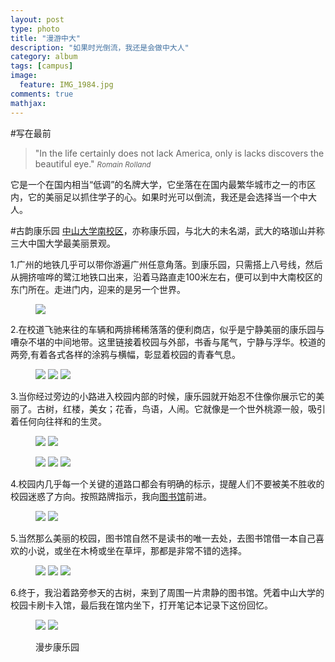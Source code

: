 ```yaml
---
layout: post
type: photo
title: "漫游中大"
description: "如果时光倒流，我还是会做中大人"
category: album
tags: [campus]
image: 
  feature: IMG_1984.jpg
comments: true
mathjax: 
---
```

#写在最前
>&quot;In the life certainly does not lack America, only is lacks discovers the beautiful eye.&quot;
><small><cite title="Romain Rolland">Romain Rolland</cite></small>

它是一个在国内相当“低调”的名牌大学，它坐落在在国内最繁华城市之一的市区内，它的美丽足以抓住学子的心。如果时光可以倒流，我还是会选择当一个中大人。

#古韵康乐园
[中山大学南校区]("http://home.sysu.edu.cn/jjc/website/content.asp?id=81&typeid=13")，亦称康乐园，与北大的未名湖，武大的珞珈山并称三大中国大学最美丽景观。

1.广州的地铁几乎可以带你游遍广州任意角落。到康乐园，只需搭上八号线，然后从拥挤喧哗的鹭江地铁口出来，沿着马路直走100米左右，便可以到中大南校区的东门所在。走进门内，迎来的是另一个世界。
<figure>
<a href="https://picasaweb.google.com/lh/photo/-YTfjyMr_0RLPT2rRhrGwdMTjNZETYmyPJy0liipFm0?feat=directlink"><img src="https://picasaweb.google.com/lh/photo/-YTfjyMr_0RLPT2rRhrGwdMTjNZETYmyPJy0liipFm0?feat=directlink"></a>
</figure>

2.在校道飞驰来往的车辆和两排稀稀落落的便利商店，似乎是宁静美丽的康乐园与嘈杂不堪的中间地带。这里链接着校园与外部，书香与尾气，宁静与浮华。校道的两旁,有着各式各样的涂鸦与横幅，彰显着校园的青春气息。
<figure class="third">
	<a href="{{ site.url }}/images/gallery/IMG_1989.jpg"><img src="{{ site.url }}/images/gallery/IMG_1989.jpg"></a>
	<a href="{{ site.url }}/images/gallery/IMG_1988.jpg"><img src="{{ site.url }}/images/gallery/IMG_1988.jpg"></a>
	<a href="{{ site.url }}/images/gallery/IMG_1978.jpg"><img src="{{ site.url }}/images/gallery/IMG_1978.jpg"></a>
</figure>

3.当你经过旁边的小路进入校园内部的时候，康乐园就开始忍不住像你展示它的美丽了。古树，红楼，美女；花香，鸟语，人闹。它就像是一个世外桃源一般，吸引着任何向往祥和的生灵。
<figure class="half">
	<a href="http://image15-c.poco.cn/mypoco/myphoto/20140302/13/17425063820140302131050091.jpg"><img src="http://image15-c.poco.cn/mypoco/myphoto/20140302/13/17425063820140302131050091.jpg" /></a>
	<a href="{{ site.url }}/images/gallery/IMG_1980.jpg"><img src="{{ site.url }}/images/gallery/IMG_1980.jpg"></a>
</figure>

<figure class="third">
	<a href="{{ site.url }}/images/gallery/IMG_1983.jpg"><img src="{{ site.url }}/images/gallery/IMG_1983.jpg"></a>
	<a href="{{ site.url }}/images/gallery/IMG_1985.jpg"><img src="{{ site.url }}/images/gallery/IMG_1985.jpg"></a>
	<a href="http://image15-c.poco.cn/mypoco/myphoto/20140302/13/17425063820140302130437053.jpg"><img src="http://image15-c.poco.cn/mypoco/myphoto/20140302/13/17425063820140302130437053.jpg"></a>
</figure>

4.校园内几乎每一个关键的道路口都会有明确的标示，提醒人们不要被美不胜收的校园迷惑了方向。按照路牌指示，我向[图书馆](http://library.sysu.edu.cn/web/guest/index)前进。
<figure class="half">
	<a href="{{ site.url }}/images/gallery/IMG_1981.jpg"><img src="{{ site.url }}/images/gallery/IMG_1981.jpg"></a>
	<a href="{{ site.url }}/images/gallery/IMG_1982.jpg"><img src="{{ site.url }}/images/gallery/IMG_1982.jpg"></a>
</figure>

5.当然那么美丽的校园，图书馆自然不是读书的唯一去处，去图书馆借一本自己喜欢的小说，或坐在木椅或坐在草坪，那都是非常不错的选择。
<figure class="third">
	<a href="http://image15-c.poco.cn/mypoco/myphoto/20140302/13/17425063820140302130551021.jpg"><img src="http://image15-c.poco.cn/mypoco/myphoto/20140302/13/17425063820140302130551021.jpg"></a>
	<a href="{{ site.url }}/images/gallery/IMG_1986.jpg"><img src="{{ site.url }}/images/gallery/IMG_1986.jpg"></a>
	<a href="{{ site.url }}/images/gallery/IMG_1984.jpg"><img src="{{ site.url }}/images/gallery/IMG_1984.jpg"></a>
</figure>

6.终于，我沿着路旁参天的古树，来到了周围一片肃静的图书馆。凭着中山大学的校园卡刷卡入馆，最后我在馆内坐下，打开笔记本记录下这份回忆。
<figure class="half">
	<a href="http://image15-c.poco.cn/mypoco/myphoto/20140302/13/17425063820140302130319092.jpg"><img src="http://image15-c.poco.cn/mypoco/myphoto/20140302/13/17425063820140302130319092.jpg"></a>
	<a href="http://image15-c.poco.cn/mypoco/myphoto/20140302/12/17425063820140302125905074.jpg"><img src="http://image15-c.poco.cn/mypoco/myphoto/20140302/12/17425063820140302125905074.jpg"></a>
</figure>
<figure>
	<figcaption>漫步康乐园</figcaption>
</figure>